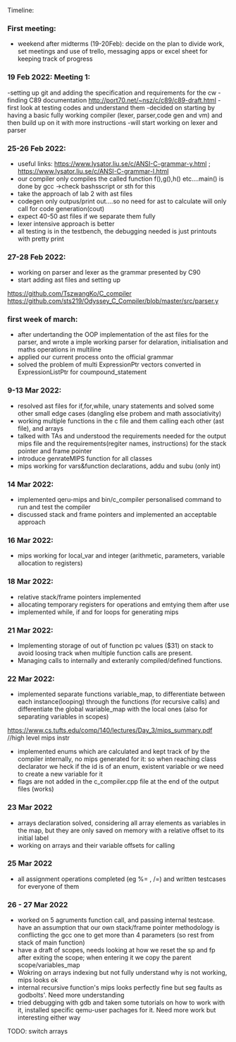 Timeline:

### First meeting: 
- weekend after midterms (19-20Feb): decide on the plan to divide work, set meetings and use of trello, messaging apps or excel sheet for keeping track of progress

### 19 Feb 2022: Meeting 1:
-setting up git and adding the specification and requirements for the cw
-finding C89 documentation http://port70.net/~nsz/c/c89/c89-draft.html
-first look at testing codes and understand them
-decided on starting by having a basic fully working compiler (lexer, parser,code gen and vm) and then build up on it with more instructions
-will start working on lexer and parser
  
### 25-26 Feb 2022:
- useful links: https://www.lysator.liu.se/c/ANSI-C-grammar-y.html ; https://www.lysator.liu.se/c/ANSI-C-grammar-l.html
- our compiler only compiles the called function f(),g(),h() etc....main() is done by gcc ->check bashsscript or sth for this
- take the approach of lab 2 with ast files
- codegen only outpus/print out....so no need for ast to calculate will only call for code generation(cout)
- expect 40-50 ast files if we separate them fully
- lexer intensive approach is better
- all testing is in the testbench, the debugging needed is just printouts with pretty print

### 27-28 Feb 2022:
- working on parser and lexer as the grammar presented by C90
- start adding ast files and setting up 

https://github.com/TszwangKo/C_compiler
https://github.com/sts219/Odyssey_C_Compiler/blob/master/src/parser.y

### first week of march:
- after undertanding the OOP implementation of the ast files for the parser, and wrote a imple working parser for delaration, initialisation and maths operations in multiline
- applied our current process onto the official grammar 
- solved the problem of multi ExpressionPtr vectors converted in ExpressionListPtr for coumpound_statement

### 9-13 Mar 2022:
- resolved ast files for if,for,while, unary statements and solved some other small edge cases (dangling else probem and math associativity)
- working multiple functions in the c file and them calling each other (ast file), and arrays
- talked with TAs and understood the requirements needed for the output mips file and the requirements(regiter names, instructions) for the stack pointer and frame pointer
- introduce genrateMIPS function for all classes
- mips working for vars&function declarations, addu and subu (only int)

### 14 Mar 2022:
- implemented qeru-mips and bin/c_compiler personalised command to run and test the compiler
- discussed stack and frame pointers and implemented an acceptable approach

### 16 Mar 2022:
- mips working for local_var and integer (arithmetic, parameters, variable allocation to registers)

### 18 Mar 2022:
- relative stack/frame pointers implemented
- allocating temporary registers for operations and emtying them after use
- implemented while, if and for loops for generating mips

### 21 Mar 2022:
- Implementing storage of out of function pc values ($31) on stack to avoid loosing track when multiple function calls are present.
- Managing calls to internally and exteranly compiled/defined functions.

### 22 Mar 2022:
- implemented separate functions variable_map, to differentiate between each instance(looping) through the functions (for recursive calls) and differentiate the global wariable_map with the local ones (also for separating variables in scopes)

https://www.cs.tufts.edu/comp/140/lectures/Day_3/mips_summary.pdf //high level mips instr

- implemented enums which are calculated and kept track of by the compiler internally, no mips generated for it: so when reaching class declarator we heck if the id is of an enum, existent variable or we need to create a new variable for it
- flags are not added in the c_compiler.cpp file at the end of the output files (works)


### 23 Mar 2022
- arrays declaration solved, considering all array elements as variables in the map, but they are only saved on memory with a relative offset to its initial label
- working on arrays and their variable offsets for calling

### 25 Mar 2022
- all assignment operations completed (eg %= , /=) and written testcases for everyone of them

### 26 - 27 Mar 2022
- worked on 5 agruments function call, and passing internal testcase. have an assumption that our own stack/frame pointer methodology is conflicting the gcc one to get more than 4 parameters (so rest from stack of main function)
- have a draft of scopes, needs looking at how we reset the sp and fp after exiting the scope; when entering it we copy the parent scope/variables_map
- Wokring on arrays indexing but not fully understand why is not working, mips looks ok
- internal recursive function's mips looks perfectly fine but seg faults as godbolts'. Need more understanding
- tried debugging with gdb and taken some tutorials on how to work with it, installed specific qemu-user pachages for it. Need more work but interesting either way

TODO:   switch
        arrays
